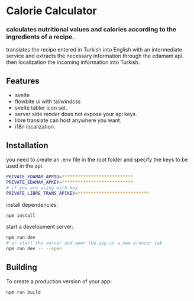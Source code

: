 # Calorie Calculator
### calculates nutritional values and calories according to the ingredients of a recipe.

translates the recipe entered in Turkish into English with an intermediate service and extracts the necessary information through the edamam api.
then localization the incoming information into Turkish.



## Features
- svelte
- flowbite ui with tailwindcss
- svelte tabler icon set.
- server side render does not expose your api keys.
- libre translate can host anywhere you want.
- i18n localization.

## Installation

you need to create an .env file in the root folder and specify the keys to be used in the api.

```sh
PRIVATE_EDAMAM_APPID=***************************
PRIVATE_EDAMAM_APKEY=***************************
# if you are using with key
PRIVATE_LIBRE_TRANS_APIKEY=***************************
```

install dependencies:
```sh
npm install
```
start a development server:
```sh
npm run dev
# or start the server and open the app in a new browser tab
npm run dev -- --open
```
## Building
To create a production version of your app:
```sh
npm run build
```
